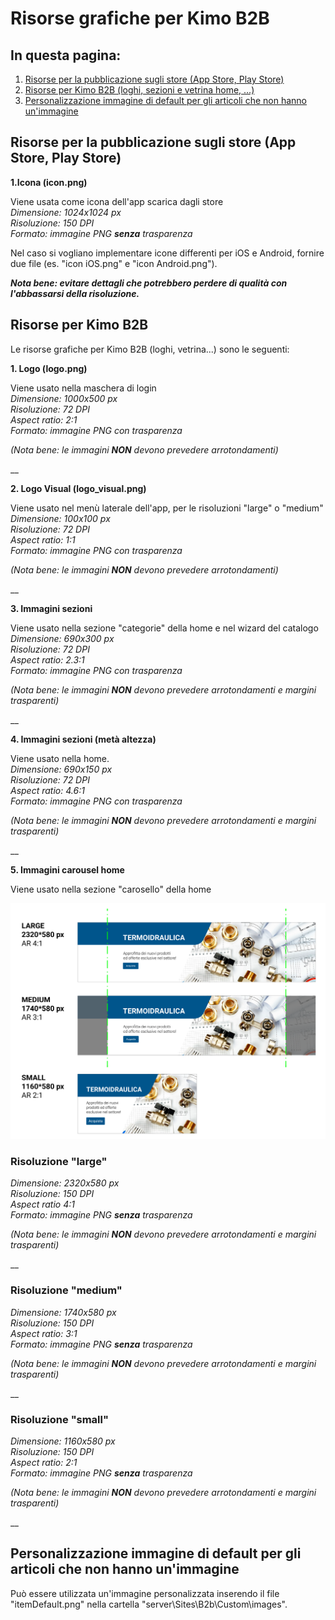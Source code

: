 # Risorse grafiche per Kimo B2B

## In questa pagina:

1. [Risorse per la pubblicazione sugli store (App Store, Play Store)](risorse-grafiche-per-kimo-b2b.md#risorse-per-la-pubblicazione-sugli-store-app-store-play-store)
2. [Risorse per Kimo B2B (loghi, sezioni e vetrina home, ...)](risorse-grafiche-per-kimo-b2b.md#risorse-per-kimo-b2b)
3. [Personalizzazione immagine di default per gli articoli che non hanno un'immagine](risorse-grafiche-per-kimo-b2b.md#personalizzazione-immagine-di-default-per-gli-articoli-che-non-hanno-unimmagine)

## Risorse per la pubblicazione sugli store (App Store, Play Store)

**1.Icona (icon.png)**

Viene usata come icona dell'app scarica dagli store\
_Dimensione: 1024x1024 px_\
_Risoluzione: 150 DPI_\
_Formato: immagine PNG **senza** trasparenza_

Nel caso si vogliano implementare icone differenti per iOS e Android, fornire due file (es. "icon iOS.png" e "icon Android.png").

_**Nota bene: evitare dettagli che potrebbero perdere di qualità con l'abbassarsi della risoluzione.**_

## Risorse per Kimo B2B

Le risorse grafiche per Kimo B2B (loghi, vetrina...) sono le seguenti:

**1. Logo (logo.png)**

Viene usato nella maschera di login\
_Dimensione: 1000x500 px_\
_Risoluzione: 72 DPI_\
_Aspect ratio: 2:1_\
_Formato: immagine PNG con trasparenza_

_(Nota bene: le immagini **NON** devono prevedere arrotondamenti)_

__

**2. Logo Visual (logo\_visual.png)**

Viene usato nel menù laterale dell'app, per le risoluzioni "large" o "medium"\
_Dimensione: 100x100 px_\
_Risoluzione: 72 DPI_\
_Aspect ratio: 1:1_\
_Formato: immagine PNG con trasparenza_

_(Nota bene: le immagini **NON** devono prevedere arrotondamenti)_

__

**3. Immagini sezioni**

Viene usato nella sezione "categorie" della home e nel wizard del catalogo\
_Dimensione: 690x300 px_\
_Risoluzione: 72 DPI_\
_Aspect ratio: 2.3:1_\
_Formato: immagine PNG con trasparenza_

_(Nota bene: le immagini **NON** devono prevedere arrotondamenti e margini trasparenti)_

__

**4. Immagini sezioni (metà altezza)**

Viene usato nella home.\
_Dimensione: 690x150 px_\
_Risoluzione: 72 DPI_\
_Aspect ratio: 4.6:1_\
_Formato: immagine PNG con trasparenza_

_(Nota bene: le immagini **NON** devono prevedere arrotondamenti e margini trasparenti)_

__

**5. Immagini carousel home**

Viene usato nella sezione "carosello" della home

![](../../.gitbook/assets/risorsa-graficacarousel.png)

### Risoluzione "large"

_Dimensione: 2320x580 px_\
_Risoluzione: 150 DPI_\
_Aspect ratio 4:1_\
_Formato: immagine PNG **senza** trasparenza_

_(Nota bene: le immagini **NON** devono prevedere arrotondamenti e margini trasparenti)_

__

### Risoluzione "medium"

_Dimensione: 1740x580 px_\
_Risoluzione: 150 DPI_\
_Aspect ratio: 3:1_\
_Formato: immagine PNG **senza** trasparenza_

_(Nota bene: le immagini **NON** devono prevedere arrotondamenti e margini trasparenti)_

__

### Risoluzione "small"

_Dimensione: 1160x580 px_\
_Risoluzione: 150 DPI_\
_Aspect ratio: 2:1_\
_Formato: immagine PNG **senza** trasparenza_

_(Nota bene: le immagini **NON** devono prevedere arrotondamenti e margini trasparenti)_

__



## Personalizzazione immagine di default per gli articoli che non hanno un'immagine

Può essere utilizzata un'immagine personalizzata inserendo il file "itemDefault.png" nella cartella "server\Sites\B2b\Custom\images".
